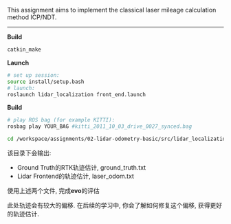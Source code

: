 This assignment aims to implement the classical laser mileage calculation method ICP/NDT.

---

**Build**
```bash
catkin_make
```
**Launch**

```bash
# set up session:
source install/setup.bash
# launch:
roslaunch lidar_localization front_end.launch
```
**Build**
```bash
# play ROS bag (for example KITTI):
rosbag play YOUR_BAG #kitti_2011_10_03_drive_0027_synced.bag

cd /workspace/assignments/02-lidar-odometry-basic/src/lidar_localization/slam_data/trajectory
```

该目录下会输出:

* Ground Truth的RTK轨迹估计, ground_truth.txt
* Lidar Frontend的轨迹估计, laser_odom.txt

使用上述两个文件, 完成**evo**的评估

此处轨迹会有较大的偏移. 在后续的学习中, 你会了解如何修复这个偏移, 获得更好的轨迹估计.
